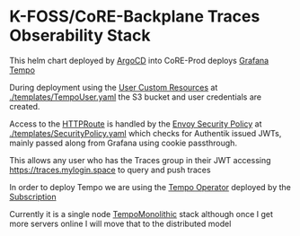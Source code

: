# K-FOSS/CoRE-Backplane Traces Obserability Stack

This helm chart deployed by [ArgoCD](../../ArgoCD/) into CoRE-Prod deploys [Grafana Tempo](https://grafana.com/oss/tempo/)

During deployment using the [User Custom Resources](../../Operations/SSO/User/) at [./templates/TempoUser.yaml](./templates/TempoUser.yaml) the S3 bucket and user credentials are created.



Access to the [HTTPRoute](./templates/HTTPRoute,.yaml) is handled by the [Envoy Security Policy](https://gateway.envoyproxy.io/contributions/design/security-policy/) at [./templates/SecurityPolicy.yaml](./templates/SecurityPolicy.yaml) which checks for Authentik issued JWTs, mainly passed along from Grafana using cookie passthrough.


This allows any user who has the Traces group in their JWT accessing https://traces.mylogin.space to query and push traces


In order to deploy Tempo we are using the [Tempo Operator](https://github.com/grafana/tempo-operator) deployed by the [Subscription](./templates/Operator.yaml)


Currently it is a single node [TempoMonolithic](https://github.com/grafana/tempo-operator/blob/main/docs/tempomonolithic.md) stack although once I get more servers online I will move that to the distributed model
